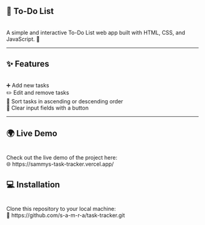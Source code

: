 <h2>📝 To-Do List</h2> <br>
A simple and interactive To-Do List web app built with HTML, CSS, and JavaScript. 🚀
<hr>
<h2>✨ Features</h2><br>
➕ Add new tasks <br>
✏️ Edit and remove tasks<br>
🔀 Sort tasks in ascending or descending order<br>
🧹 Clear input fields with a button<br>
<hr>
<h2>🌍 Live Demo</h2> <br>
Check out the live demo of the project here:<br>
🌐 https://sammys-task-tracker.vercel.app/
<br>
<h2>💻 Installation</h2> <br>
Clone this repository to your local machine:<br>
🔗 https://github.com/s-a-m-r-a/task-tracker.git
